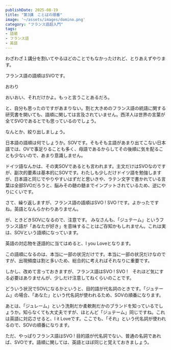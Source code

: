 ```yaml
---
publishDate: 2025-08-19
title: "第3講　ことばの順番"
image: '~/assets/images/domino.png'
category: "フランス語超入門"
tags:
- 語順
- フランス語
- 英語
---
```

わざわざ１講分を割いてやるほどのことでもなかったけれど、とりあえずやります。

フランス語の語順はSVOです。

おわり

おいおい、それだけかよ。もっと言うことあるだろ。

と、自分も思ったのですがあまりない。割と大きめのフランス語の統語に関する研究書を開いても、語順に関しては言及されていません。西洋人は世界の言葉が全てSVOであるとでも思っているのでしょう。

なんとか、絞り出しましょう。

日本語の語順は何でしょうか。SOVです。そもそも主語があまり出てこない日本語では、OVで事足りることも多く、母語であるからしてその後順に気を配ることも少ないので、あまり意識しません。

ドイツ語なんかは、その実SOVであるとも言われます。主文だけはSVOなのですが、副次的要素は基本的にSOVです。わたしも少しだけドイツ語を勉強しますが、日本語と同じでやりやすいはずだと思いきや、ラテン文字で書かれている言葉は全部SVOだろうと、脳みその髄の髄までインプットされているため、逆にやりにくいです。

さて、繰り返しますが、フランス語の語順はSVO ! SVO !です。よかったですね。英語となんらかわりありません。

が、ときどきSOVになるので、注意です。
みなさんも、「ジュテーム」というフランス語が「あなたが好き」を意味することはご存知かもしれません。これは実は、SOVという語順になっています。

英語の対応物を逐語的に当てはめると、I you Loveとなります。

この語順になるのは、本当に一部の状況だけです。本当に一部の状況だけなのですが、出現頻度は割と多いため、総合的に考えればそれなりに重要です。

しかし、改めて言っておきますが、フランス語はSVO ! SVO !　それほど気にする必要はありませんが、少しだけ注意してねくらいのことです。

どういう状況でSOVになるかというと、目的語が代名詞のときです。「ジュテーム」の場合、「あなた」という代名詞が使われるため、SOVの順番になります。

あとは、「ジュレーム」という洗剤だか柔軟剤だかのブランドを知っているでしょうか。知らなくても大丈夫ですが、ほとんど「ジュテーム」同じですね。これは英語に対応させると、I it Loveです。ここでも、「それ」という代名詞が使われるので、SOVの順番になります。

ただ、やっぱりフランス語はSVO ! 目的語が代名詞でない、普通の名詞であれば、SVOです。語順に関しては、英語とほぼ同じと覚えておきましょう。